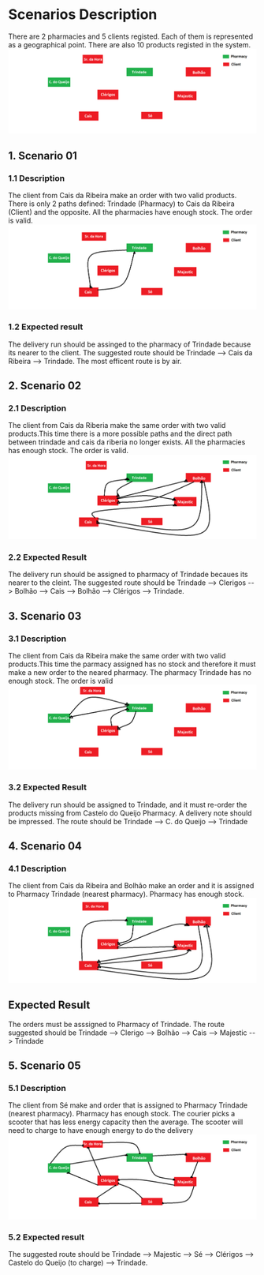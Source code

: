 # Scenarios Description

There are 2 pharmacies and 5 clients registed. Each of them is represented as a geographical point. There are also 10 products registed in the system.
![points.png](points.png)

## 1. Scenario 01

### 1.1 Description
The client from Cais da Ribeira make an order with two valid products. There is only 2 paths defined: Trindade (Pharmacy) to Cais da Ribeira (Client) and the opposite.
All the pharmacies have enough stock.
The order is valid.
![scenario01.png](scenario01.png)

### 1.2 Expected result
The delivery run should be assinged to the pharmacy of Trindade because its nearer to the client.
The suggested route should be Trindade --> Cais da Ribeira --> Trindade.
The most efficent route is by air.

## 2. Scenario 02

### 2.1 Description
The client from Cais da Riberia make the same order with two valid products.This time there is a more possible paths and the direct path between trindade and cais da riberia no longer exists.
All the pharmacies has enough stock.
The order is valid.
![scenario02.png](scenario02.png)

### 2.2 Expected Result
The delivery run should be assigned to pharmacy of Trindade becaues its nearer to the cleint.
The suggested route should be Trindade --> Clerigos --> Bolhão --> Cais --> Bolhão --> Clérigos --> Trindade.

## 3. Scenario 03

### 3.1 Description
The client from Cais da Ribeira make the same order with two valid products.This time the parmacy assigned has no stock and therefore it must make a new order to the neared pharmacy.
The pharmacy Trindade has no enough stock.
The order is valid
![scenario03.png](scenario03.png)

### 3.2 Expected Result
The delivery run should be assigned to Trindade, and it must re-order the products missing from Castelo do Queijo Pharmacy.
A delivery note should be impressed.
The route should be Trindade --> C. do Queijo --> Trindade

## 4. Scenario 04

### 4.1 Description
The client from Cais da Ribeira and Bolhão make an order and it is assigned to Pharmacy Trindade (nearest pharmacy).
Pharmacy has enough stock.
![scenario04.png](scenario04.png)

## Expected Result
The orders must be asssigned to Pharmacy of Trindade.
The route suggested should be Trindade --> Clerigo --> Bolhão --> Cais --> Majestic --> Trindade

## 5. Scenario 05

### 5.1 Description
The client from Sé make and order that is assigned to Pharmacy Trindade (nearest pharmacy).
Pharmacy has enough stock.
The courier picks a scooter that has less energy capacity then the average.
The scooter will need to charge to have enough energy to do the delivery
![scenario05.png](scenario05.png)

### 5.2 Expected result
The suggested route should be Trindade --> Majestic --> Sé --> Clérigos --> Castelo do Queijo (to charge) --> Trindade.


